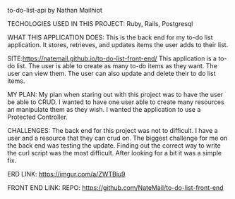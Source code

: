 to-do-list-api by Nathan Mailhiot

TECHOLOGIES USED IN THIS PROJECT: Ruby, Rails, Postgresql

WHAT THIS APPLICATION DOES:
This is the back end for my to-do list application.  It stores, retrieves, and
updates items the user adds to their list.

SITE:https://natemail.github.io/to-do-list-front-end/
This application is a to-do list.  The user is able to create as many to-do
items as they want.  The user can view them.  The user can also update and
delete their to do list items.

MY PLAN:  My plan when staring out with this project was to have the user be able
to CRUD.  I wanted to have one user able to create many resources an manipulate
them as they wish.  I wanted the application to use a Protected Controller.  

CHALLENGES:
The back end for this project was not to difficult.  I have a user and a resource
that they can crud on.  The biggest challenge for me on the back end was testing
the update. Finding out the correct way to write the curl script was the most
difficult.  After looking for a bit it was a simple fix.

ERD LINK: https://imgur.com/a/ZWTBiu9

FRONT END LINK:
REPO: https://github.com/NateMail/to-do-list-front-end
